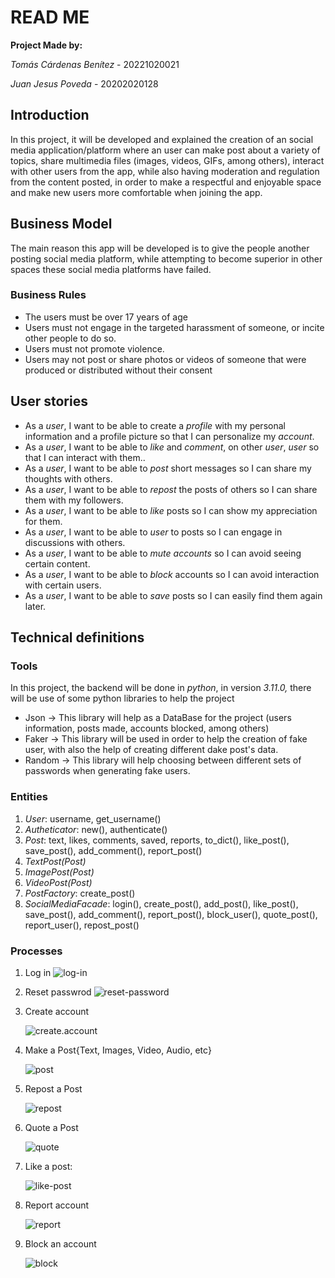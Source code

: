 # READ ME
**Project Made by:**

_Tomás Cárdenas Benítez_ - 20221020021

_Juan Jesus Poveda_ - 20202020128

## Introduction
In this project, it will be developed and explained the creation of an social media application/platform where an user can make post about a variety of topics, share multimedia files (images, videos, GIFs, among others), interact with other users from the app, while also having moderation and regulation from the content posted, in order to make a respectful and enjoyable space and make new users more comfortable when joining the app.
## Business Model
The main reason this app will be developed is to give the people another posting social media platform, while attempting to become superior in other spaces these social media platforms have failed. 
### Business Rules
- The users must be over 17 years of age
- Users must not engage in the targeted harassment of someone, or incite other people to do so.
- Users must not promote violence.
- Users may not post or share photos or videos of someone that were produced or distributed without their consent

## User stories
- As a _user_, I want to be able to create a _profile_ with my personal information and a profile picture so that I can personalize my _account_.
- As a _user_, I want to be able to _like_ and _comment_, on other _user_, _user_ so that I can interact with them..
- As a _user_, I want to be able to _post_ short messages so I can share my thoughts with others.
- As a _user_, I want to be able to _repost_ the posts of others so I can share them with my followers.
- As a _user_, I want to be able to _like_ posts so I can show my appreciation for them.
- As a _user_, I want to be able to _user_ to posts so I can engage in discussions with others.
- As a _user_, I want to be able to _mute_ _accounts_ so I can avoid seeing certain content.
- As a _user_, I want to be able to _block_ accounts so I can avoid interaction with certain users.
- As a _user_, I want to be able to _save_ posts so I can easily find them again later.

## Technical definitions
### Tools
In this project, the backend will be done in *python*, in version *3.11.0,* there will be use of some python libraries to help the project
- Json → This library will help as a DataBase for the project (users information, posts made, accounts blocked, among others)
- Faker → This library will be used in order to help the creation of fake user, with also the help of creating different dake post's data.
- Random → This library will help choosing between different sets of passwords when generating fake users.

### Entities
1. _User_: username, get_username()
2. _Autheticator_: new(), authenticate()
3. _Post_: text, likes, comments, saved, reports, to_dict(), like_post(), save_post(), add_comment(), report_post()
4. _TextPost(Post)_
5. _ImagePost(Post)_
6. _VideoPost(Post)_
7. _PostFactory_: create_post()
8. _SocialMediaFacade_: login(), create_post(), add_post(), like_post(), save_post(), add_comment(), report_post(), block_user(), quote_post(), report_user(), repost_post()

### Processes
1. Log in
   ![log-in](https://github.com/TomasCardenas00/project/blob/main/backend/images/log_in-diag.jpg)
     
2. Reset passwrod
   ![reset-password](https://github.com/TomasCardenas00/project/blob/main/backend/images/reset_password-diag.jpg)

3. Create account

   ![create.account](https://github.com/TomasCardenas00/project/blob/main/backend/images/create_acount-diag.jpg)
4. Make a Post{Text, Images, Video, Audio, etc}

   ![post](https://github.com/TomasCardenas00/project/blob/main/backend/images/make_a_post-diag.jpg)
5. Repost a Post

   ![repost](https://github.com/TomasCardenas00/project/blob/main/backend/images/repost_post-diag.jpg)
6. Quote a Post

   ![quote](https://github.com/TomasCardenas00/project/blob/main/backend/images/quote_post-diag.jpg)
7. Like a post:
   
   ![like-post](https://github.com/TomasCardenas00/project/blob/main/backend/images/like_post-diag.jpg)
8. Report account
   
   ![report](https://github.com/TomasCardenas00/project/blob/main/backend/images/report_account-diag.jpg)
9. Block an account
   
   ![block](https://github.com/TomasCardenas00/project/blob/main/backend/images/block_user-diag.jpg)  
   
